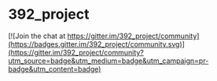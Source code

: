 # 392_project

[![Join the chat at https://gitter.im/392_project/community](https://badges.gitter.im/392_project/community.svg)](https://gitter.im/392_project/community?utm_source=badge&utm_medium=badge&utm_campaign=pr-badge&utm_content=badge)
